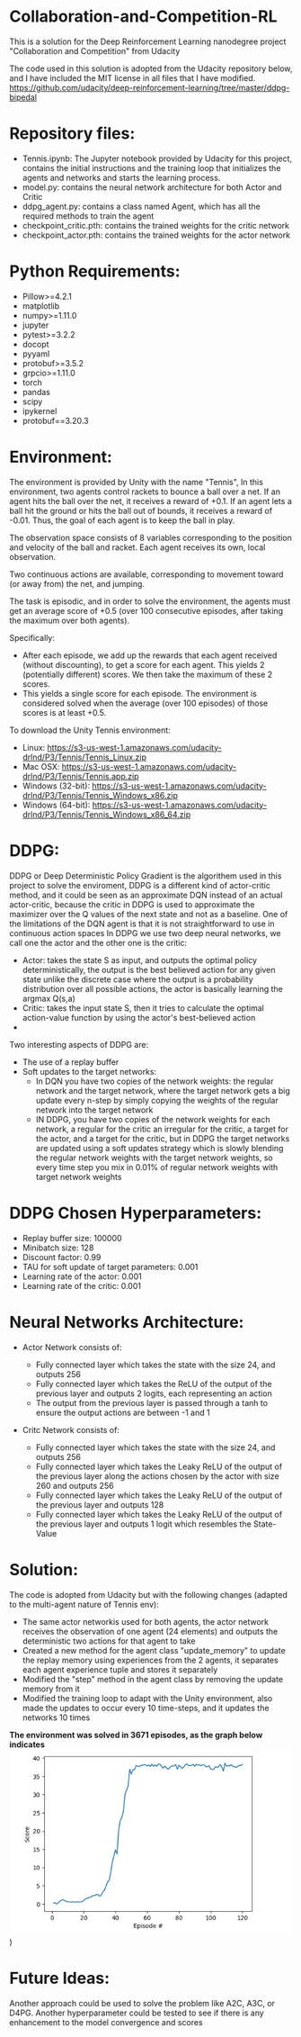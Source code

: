 # Collaboration-and-Competition-RL
This is a solution for the Deep Reinforcement Learning nanodegree project "Collaboration and Competition" from Udacity

The code used in this solution is adopted from the Udacity repository below, and I have included the MIT license in all files that I have modified.
https://github.com/udacity/deep-reinforcement-learning/tree/master/ddpg-bipedal

# Repository files:
- Tennis.ipynb: The Jupyter notebook provided by Udacity for this project, contains the initial instructions and the training loop that initializes the agents and networks and starts the learning process.
- model.py: contains the neural network architecture for both Actor and Critic
- ddpg_agent.py: contains a class named Agent, which has all the required methods to train the agent
- checkpoint_critic.pth: contains the trained weights for the critic network
- checkpoint_actor.pth: contains the trained weights for the actor network

# Python Requirements:
- Pillow>=4.2.1
- matplotlib
- numpy>=1.11.0
- jupyter
- pytest>=3.2.2
- docopt
- pyyaml
- protobuf>=3.5.2
- grpcio>=1.11.0
- torch
- pandas
- scipy
- ipykernel
- protobuf==3.20.3

# Environment:
The environment is provided by Unity with the name "Tennis", In this environment, two agents control rackets to bounce a ball over a net. If an agent hits the ball over the net, it receives a reward of +0.1. If an agent lets a ball hit the ground or hits the ball out of bounds, it receives a reward of -0.01. Thus, the goal of each agent is to keep the ball in play. 

The observation space consists of 8 variables corresponding to the position and velocity of the ball and racket. Each agent receives its own, local observation. 

Two continuous actions are available, corresponding to movement toward (or away from) the net, and jumping. 

The task is episodic, and in order to solve the environment, the agents must get an average score of +0.5 (over 100 consecutive episodes, after taking the maximum over both agents). 

Specifically:
- After each episode, we add up the rewards that each agent received (without discounting), to get a score for each agent. This yields 2 (potentially different) scores. We then take the maximum of these 2 scores.
- This yields a single score for each episode.
The environment is considered solved when the average (over 100 episodes) of those scores is at least +0.5.

To download the Unity Tennis environment:
- Linux: https://s3-us-west-1.amazonaws.com/udacity-drlnd/P3/Tennis/Tennis_Linux.zip
- Mac OSX: https://s3-us-west-1.amazonaws.com/udacity-drlnd/P3/Tennis/Tennis.app.zip
- Windows (32-bit): https://s3-us-west-1.amazonaws.com/udacity-drlnd/P3/Tennis/Tennis_Windows_x86.zip
- Windows (64-bit): https://s3-us-west-1.amazonaws.com/udacity-drlnd/P3/Tennis/Tennis_Windows_x86_64.zip


# DDPG:
DDPG or Deep Deterministic Policy Gradient is the algorithem used in this project to solve the enviroment, DDPG is a different kind of actor-critic method, and it could be seen as an approximate DQN instead of an actual actor-critic, because the critic in DDPG is used to approximate the maximizer over the Q values of the next state and not as a baseline.
One of the limitations of the DQN agent is that it is not straightforward to use in continuous action spaces
In DDPG we use two deep neural networks, we call one the actor and the other one is the critic:
-  Actor: takes the state S as input, and outputs the optimal policy deterministically, the output is the best believed action for any given state unlike the discrete case where the output is a probability distribution over all possible actions, the actor is basically learning the argmax Q(s,a)
-  Critic: takes the input state S, then it tries to calculate the optimal action-value function by using the actor's best-believed action
-  
Two interesting aspects of DDPG are:
- The use of a replay buffer
- Soft updates to the target networks:
    - In DQN you have two copies of the network weights: the regular network and the target network, where the target network gets a big update every n-step by simply copying the weights of the regular network into the target network
    - IN DDPG, you have two copies of the network weights for each network, a regular for the critic an irregular for the critic, a target for the actor, and a target for the critic, but in DDPG the target networks are updated using a soft updates strategy which is slowly blending the regular network weights with the target network weights, so every time step you mix in 0.01% of regular network weights with target network weights
 
# DDPG Chosen Hyperparameters:
- Replay buffer size: 100000 
- Minibatch size: 128
- Discount factor: 0.99
- TAU for soft update of target parameters: 0.001
- Learning rate of the actor: 0.001
- Learning rate of the critic: 0.001

# Neural Networks Architecture:
- Actor Network consists of:
    - Fully connected layer which takes the state with the size 24, and outputs 256
    - Fully connected layer which takes the ReLU of the output of the previous layer and outputs 2 logits, each representing an action
    - The output from the previous layer is passed through a tanh to ensure the output actions are between -1 and 1 

- Critc Network consists of:
    - Fully connected layer which takes the state with the size 24, and outputs 256
    - Fully connected layer which takes the Leaky ReLU of the output of the previous layer along the actions chosen by the actor with size 260 and outputs 256
    - Fully connected layer which takes the Leaky ReLU of the output of the previous layer and outputs 128
    - Fully connected layer which takes the Leaky ReLU of the output of the previous layer and outputs 1 logit which resembles the State-Value

# Solution:

The code is adopted from Udacity but with the following changes (adapted to the multi-agent nature of Tennis env):
- The same actor networkis used for both agents, the actor network receives the observation of one agent (24 elements) and outputs the deterministic two actions for that agent to take
- Created a new method for the agent class "update_memory" to update the replay memory using experiences from the 2 agents, it separates each agent experience tuple and stores it separately 
- Modified the "step" method in the agent class by removing the update memory from it
- Modified the training loop to adapt with the Unity environment, also made the updates to occur every 10 time-steps, and it updates the networks 10 times

**The environment was solved in 3671 episodes, as the graph below indicates**
![alt text](https://github.com/FMajdali/Continuous-Control-RL/blob/main/DDPG%20Training%20Graph.jpg))


# Future Ideas:
Another approach could be used to solve the problem like A2C, A3C, or D4PG.
Another hyperparameter could be tested to see if there is any enhancement to the model convergence and scores
